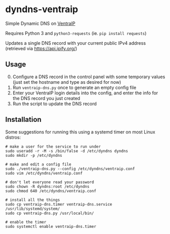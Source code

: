 # dyndns-ventraip

Simple Dynamic DNS on [VentraIP](https://ventraip.com.au/)

Requires Python 3 and `python3-requests` (ie. `pip install requests`)

Updates a single DNS record with your current public IPv4 address (retrieved via https://api.ipify.org/)

## Usage

0. Configure a DNS record in the control panel with some temporary values (just set the hostname and type as desired for now)
1. Run `ventraip-dns.py` once to generate an empty config file
2. Enter your VentraIP login details into the config, and enter the info for the DNS record you just created
3. Run the script to update the DNS record

## Installation

Some suggestions for running this using a systemd timer on most Linux distros:

```
# make a user for the service to run under
sudo useradd -r -M -s /bin/false -d /etc/dyndns dyndns
sudo mkdir -p /etc/dyndns

# make and edit a config file
sudo ./ventraip-dns.py --config /etc/dyndns/ventraip.conf
sudo vim /etc/dyndns/ventraip.conf

# don't let everyone read your password
sudo chown -R dyndns:root /etc/dyndns
sudo chmod 640 /etc/dyndns/ventraip.conf

# install all the things
sudo cp ventraip-dns.timer ventraip-dns.service /usr/lib/systemd/system/
sudo cp ventraip-dns.py /usr/local/bin/

# enable the timer
sudo systemctl enable ventraip-dns.timer
```